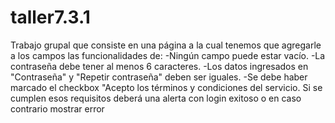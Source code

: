 # taller7.3.1
Trabajo grupal que consiste en una página a la cual tenemos que agregarle a los campos las funcionalidades de:
-Ningún campo puede estar vacío.
-La contraseña debe tener al menos 6 caracteres.
-Los datos ingresados en "Contraseña" y "Repetir contraseña" deben ser iguales.
-Se debe haber marcado el checkbox "Acepto los términos y condiciones del servicio.
Si se cumplen esos requisitos deberá una alerta con login exitoso o en caso contrario mostrar error
